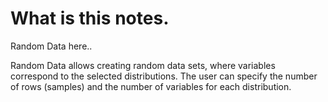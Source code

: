 # What is this notes.

Random Data here..



Random Data allows creating random data sets, where variables correspond to the selected distributions. The user can specify the number of rows (samples) and the number of variables for each distribution.

